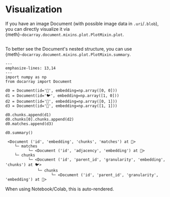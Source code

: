 # Visualization

If you have an image Document (with possible image data in `.uri`/`.blob`), you can directly visualize it via {meth}`~docarray.document.mixins.plot.PlotMixin.plot`.

```{figure} images/doc-plot-in-jupyter.png
```


To better see the Document's nested structure, you can use {meth}`~docarray.document.mixins.plot.PlotMixin.summary`.

```{code-block} python
---
emphasize-lines: 13,14
---
import numpy as np
from docarray import Document

d0 = Document(id='🐲', embedding=np.array([0, 0]))
d1 = Document(id='🐦', embedding=np.array([1, 0]))
d2 = Document(id='🐢', embedding=np.array([0, 1]))
d3 = Document(id='🐯', embedding=np.array([1, 1]))

d0.chunks.append(d1)
d0.chunks[0].chunks.append(d2)
d0.matches.append(d3)

d0.summary()
```

```text
 <Document ('id', 'embedding', 'chunks', 'matches') at 🐲>
    └─ matches
          └─ <Document ('id', 'adjacency', 'embedding') at 🐯>
    └─ chunks
          └─ <Document ('id', 'parent_id', 'granularity', 'embedding', 'chunks') at 🐦>
              └─ chunks
                    └─ <Document ('id', 'parent_id', 'granularity', 'embedding') at 🐢>
```

When using Notebook/Colab, this is auto-rendered.

```{figure} images/doc-auto-summary.png
```
